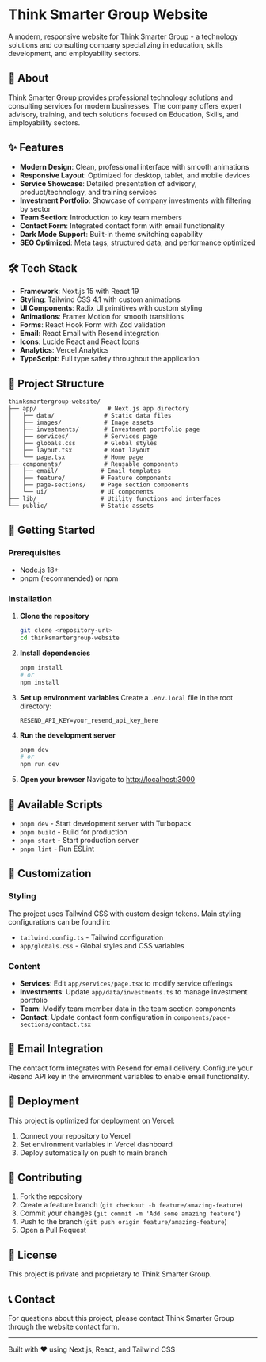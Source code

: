 # Think Smarter Group Website

A modern, responsive website for Think Smarter Group - a technology solutions and consulting company specializing in education, skills development, and employability sectors.

## 🚀 About

Think Smarter Group provides professional technology solutions and consulting services for modern businesses. The company offers expert advisory, training, and tech solutions focused on Education, Skills, and Employability sectors.

## ✨ Features

- **Modern Design**: Clean, professional interface with smooth animations
- **Responsive Layout**: Optimized for desktop, tablet, and mobile devices
- **Service Showcase**: Detailed presentation of advisory, product/technology, and training services
- **Investment Portfolio**: Showcase of company investments with filtering by sector
- **Team Section**: Introduction to key team members
- **Contact Form**: Integrated contact form with email functionality
- **Dark Mode Support**: Built-in theme switching capability
- **SEO Optimized**: Meta tags, structured data, and performance optimized

## 🛠️ Tech Stack

- **Framework**: Next.js 15 with React 19
- **Styling**: Tailwind CSS 4.1 with custom animations
- **UI Components**: Radix UI primitives with custom styling
- **Animations**: Framer Motion for smooth transitions
- **Forms**: React Hook Form with Zod validation
- **Email**: React Email with Resend integration
- **Icons**: Lucide React and React Icons
- **Analytics**: Vercel Analytics
- **TypeScript**: Full type safety throughout the application

## 📁 Project Structure

```
thinksmartergroup-website/
├── app/                    # Next.js app directory
│   ├── data/              # Static data files
│   ├── images/            # Image assets
│   ├── investments/       # Investment portfolio page
│   ├── services/          # Services page
│   ├── globals.css        # Global styles
│   ├── layout.tsx         # Root layout
│   └── page.tsx           # Home page
├── components/            # Reusable components
│   ├── email/            # Email templates
│   ├── feature/          # Feature components
│   ├── page-sections/    # Page section components
│   └── ui/               # UI components
├── lib/                  # Utility functions and interfaces
└── public/               # Static assets
```

## 🚀 Getting Started

### Prerequisites

- Node.js 18+ 
- pnpm (recommended) or npm

### Installation

1. **Clone the repository**
   ```bash
   git clone <repository-url>
   cd thinksmartergroup-website
   ```

2. **Install dependencies**
   ```bash
   pnpm install
   # or
   npm install
   ```

3. **Set up environment variables**
   Create a `.env.local` file in the root directory:
   ```env
   RESEND_API_KEY=your_resend_api_key_here
   ```

4. **Run the development server**
   ```bash
   pnpm dev
   # or
   npm run dev
   ```

5. **Open your browser**
   Navigate to [http://localhost:3000](http://localhost:3000)

## 📝 Available Scripts

- `pnpm dev` - Start development server with Turbopack
- `pnpm build` - Build for production
- `pnpm start` - Start production server
- `pnpm lint` - Run ESLint

## 🎨 Customization

### Styling
The project uses Tailwind CSS with custom design tokens. Main styling configurations can be found in:
- `tailwind.config.ts` - Tailwind configuration
- `app/globals.css` - Global styles and CSS variables

### Content
- **Services**: Edit `app/services/page.tsx` to modify service offerings
- **Investments**: Update `app/data/investments.ts` to manage investment portfolio
- **Team**: Modify team member data in the team section components
- **Contact**: Update contact form configuration in `components/page-sections/contact.tsx`

## 📧 Email Integration

The contact form integrates with Resend for email delivery. Configure your Resend API key in the environment variables to enable email functionality.

## 🚀 Deployment

This project is optimized for deployment on Vercel:

1. Connect your repository to Vercel
2. Set environment variables in Vercel dashboard
3. Deploy automatically on push to main branch

## 🤝 Contributing

1. Fork the repository
2. Create a feature branch (`git checkout -b feature/amazing-feature`)
3. Commit your changes (`git commit -m 'Add some amazing feature'`)
4. Push to the branch (`git push origin feature/amazing-feature`)
5. Open a Pull Request

## 📄 License

This project is private and proprietary to Think Smarter Group.

## 📞 Contact

For questions about this project, please contact Think Smarter Group through the website contact form.

---

Built with ❤️ using Next.js, React, and Tailwind CSS
